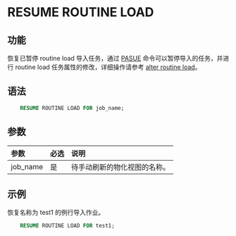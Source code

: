 # RESUME ROUTINE LOAD

## 功能

恢复已暂停 routine load 导入任务，通过 [PASUE](../data-manipulation/PAUSE%20ROUTINE%20LOAD.md) 命令可以暂停导入的任务，并进行 routine load 任务属性的修改，详细操作请参考 [alter routine load](../data-manipulation/alter-routine-load.md)。

## 语法  
```sql
    RESUME ROUTINE LOAD FOR job_name;
```
## 参数  
| **参数** | **必选** | **说明**                     |
| :------- | :------- | :--------------------------- |
| job_name  | 是       | 待手动刷新的物化视图的名称。 |

## 示例
恢复名称为 test1 的例行导入作业。

```sql
    RESUME ROUTINE LOAD FOR test1;
```
